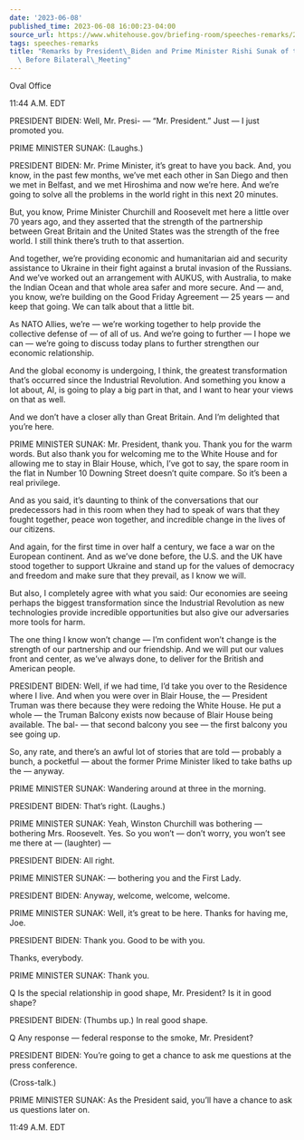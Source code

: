 ```yaml
---
date: '2023-06-08'
published_time: 2023-06-08 16:00:23-04:00
source_url: https://www.whitehouse.gov/briefing-room/speeches-remarks/2023/06/08/remarks-by-president-biden-and-prime-minister-rishi-sunak-of-the-united-kingdom-before-bilateral-meeting-2/
tags: speeches-remarks
title: "Remarks by President\_Biden and Prime Minister Rishi Sunak of the United Kingdom\
  \ Before Bilateral\_Meeting"
---
```

 
Oval Office

11:44 A.M. EDT

PRESIDENT BIDEN: Well, Mr. Presi- — “Mr. President.” Just — I just
promoted you.

PRIME MINISTER SUNAK: (Laughs.)

PRESIDENT BIDEN: Mr. Prime Minister, it’s great to have you back. And,
you know, in the past few months, we’ve met each other in San Diego and
then we met in Belfast, and we met Hiroshima and now we’re here. And
we’re going to solve all the problems in the world right in this next 20
minutes.

But, you know, Prime Minister Churchill and Roosevelt met here a little
over 70 years ago, and they asserted that the strength of the
partnership between Great Britain and the United States was the strength
of the free world. I still think there’s truth to that assertion.

And together, we’re providing economic and humanitarian aid and security
assistance to Ukraine in their fight against a brutal invasion of the
Russians. And we’ve worked out an arrangement with AUKUS, with
Australia, to make the Indian Ocean and that whole area safer and more
secure. And — and, you know, we’re building on the Good Friday Agreement
— 25 years — and keep that going. We can talk about that a little bit.

As NATO Allies, we’re — we’re working together to help provide the
collective defense of — of all of us. And we’re going to further — I
hope we can — we’re going to discuss today plans to further strengthen
our economic relationship.

And the global economy is undergoing, I think, the greatest
transformation that’s occurred since the Industrial Revolution. And
something you know a lot about, AI, is going to play a big part in that,
and I want to hear your views on that as well.

And we don’t have a closer ally than Great Britain. And I’m delighted
that you’re here.

PRIME MINISTER SUNAK: Mr. President, thank you. Thank you for the warm
words. But also thank you for welcoming me to the White House and for
allowing me to stay in Blair House, which, I’ve got to say, the spare
room in the flat in Number 10 Downing Street doesn’t quite compare. So
it’s been a real privilege.

And as you said, it’s daunting to think of the conversations that our
predecessors had in this room when they had to speak of wars that they
fought together, peace won together, and incredible change in the lives
of our citizens.

And again, for the first time in over half a century, we face a war on
the European continent. And as we’ve done before, the U.S. and the UK
have stood together to support Ukraine and stand up for the values of
democracy and freedom and make sure that they prevail, as I know we
will.

But also, I completely agree with what you said: Our economies are
seeing perhaps the biggest transformation since the Industrial
Revolution as new technologies provide incredible opportunities but also
give our adversaries more tools for harm.

The one thing I know won’t change — I’m confident won’t change is the
strength of our partnership and our friendship. And we will put our
values front and center, as we’ve always done, to deliver for the
British and American people.

PRESIDENT BIDEN: Well, if we had time, I’d take you over to the
Residence where I live. And when you were over in Blair House, the —
President Truman was there because they were redoing the White House. He
put a whole — the Truman Balcony exists now because of Blair House being
available. The bal- — that second balcony you see — the first balcony
you see going up.

So, any rate, and there’s an awful lot of stories that are told —
probably a bunch, a pocketful — about the former Prime Minister liked to
take baths up the — anyway.

PRIME MINISTER SUNAK: Wandering around at three in the morning.

PRESIDENT BIDEN: That’s right. (Laughs.)

PRIME MINISTER SUNAK: Yeah, Winston Churchill was bothering — bothering
Mrs. Roosevelt. Yes. So you won’t — don’t worry, you won’t see me there
at — (laughter) —

PRESIDENT BIDEN: All right.

PRIME MINISTER SUNAK: — bothering you and the First Lady.

PRESIDENT BIDEN: Anyway, welcome, welcome, welcome.

PRIME MINISTER SUNAK: Well, it’s great to be here. Thanks for having me,
Joe.

PRESIDENT BIDEN: Thank you. Good to be with you.

Thanks, everybody.

PRIME MINISTER SUNAK: Thank you.

Q Is the special relationship in good shape, Mr. President? Is it in
good shape?

PRESIDENT BIDEN: (Thumbs up.) In real good shape.

Q Any response — federal response to the smoke, Mr. President?

PRESIDENT BIDEN: You’re going to get a chance to ask me questions at the
press conference.

(Cross-talk.)

PRIME MINISTER SUNAK: As the President said, you’ll have a chance to ask
us questions later on.

11:49 A.M. EDT
